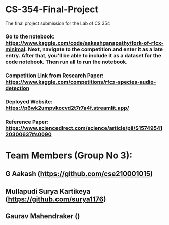# CS-354-Final-Project
The final project submission for the Lab of CS 354

### Go to the notebook: https://www.kaggle.com/code/aakashganapathy/fork-of-rfcx-minimal. Next, navigate to the competition and enter it as a late entry. After that, you'll be able to include it as a dataset for the code notebook. Then run all to run the notebook.
### Competition Link from Research Paper: https://www.kaggle.com/competitions/rfcx-species-audio-detection
### Deployed Website: https://p6wk2umpvkocvd2t7r7a4f.streamlit.app/
### Reference Paper: https://www.sciencedirect.com/science/article/pii/S1574954120300637#s0090

# Team Members (Group No 3):

## G Aakash (https://github.com/cse210001015)
## Mullapudi Surya Kartikeya (https://github.com/surya1176)
## Gaurav Mahendraker ()

